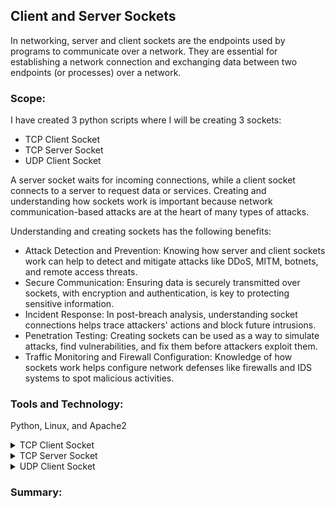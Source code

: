 ## Client and Server Sockets

In networking, server and client sockets are the endpoints used by programs to communicate over a network. They are essential for establishing a network connection and exchanging data between two endpoints (or processes) over a network.

### Scope:

I have created 3 python scripts where I will be creating 3 sockets:

+ TCP Client Socket
+ TCP Server Socket
+ UDP Client Socket

A server socket waits for incoming connections, while a client socket connects to a server to request data or services. Creating and understanding how sockets work is important because network communication-based attacks are at the heart of many types of attacks.

Understanding and creating sockets has the following benefits:

+ Attack Detection and Prevention: Knowing how server and client sockets work can help to detect and mitigate attacks like DDoS, MITM, botnets, and remote access threats.
+ Secure Communication: Ensuring data is securely transmitted over sockets, with encryption and authentication, is key to protecting sensitive information.
+ Incident Response: In post-breach analysis, understanding socket connections helps trace attackers' actions and block future intrusions.
+ Penetration Testing: Creating sockets can be used as a way to simulate attacks, find vulnerabilities, and fix them before attackers exploit them.
+ Traffic Monitoring and Firewall Configuration: Knowledge of how sockets work helps configure network defenses like firewalls and IDS systems to spot malicious activities.

### Tools and Technology:
Python, Linux, and Apache2

<details><summary>TCP Client Socket</summary>
Downloading the Apache server:

![Pasted image 20240927111934](https://github.com/user-attachments/assets/796862c6-f1ba-4d8f-b8a5-36e8b3398f93)


Starting and checking the status of the server:

![Pasted image 20240927112051](https://github.com/user-attachments/assets/43cc243e-c349-486d-811c-66efe41d9144)

### Creating a local DNS entry for lm3nitro:

![Pasted image 20240927113041](https://github.com/user-attachments/assets/5c7286cb-99af-4684-ad39-b6433cc77b62)


Python’s socket module provides an interface to the Berkeley sockets API:

The primary socket API functions and methods in this module are:

- `socket()`
- `.bind()`
- `.listen()`
- `.accept()`
- `.connect()`
- `.connect_ex()`
- `.send()`
- `.recv()`
- `.close()`


# Python code:

```python
  
# Importing the socket module  
import socket  
# Creating two variables to server and port information  
server = "lm3nitro.com"  
port = 80  
# Groping variables  
server_info = (server, port)  
# Creating a client socket object to communicate to the server  
client = socket.socket(socket.AF_INET, socket.SOCK_STREAM)  
# connecting  the client to server  
client.connect((server_info))  
# Client sending HTTP GET request to server  
# \r stands for “carriage return” (ASCII 13) while \n stands for “linefeed” (ASC10)  
client.send(b"GET / HTTP/1.1\r\nHost: lm3nitro.com\r\n\r\nUser-Agent: Mozilla/lm3nitro 1.0rv:130.0)\r\n\r\n")  
# Client receive 65635 bytes of data from server  
server_response = client.recv(8192)  
# Show the responses from the server in human readable  
print(server_response.decode())  
#Closing the connection for the client  
client.close()
```

# IDE:
![Pasted image 20240927133621](https://github.com/user-attachments/assets/0842d1d9-de6b-49bf-9a5c-1a2fcdc835ac)

# Network traffic: 

![Pasted image 20240927133842](https://github.com/user-attachments/assets/239a0483-bee2-4072-99fc-c19a98f1cd8d)


![Pasted image 20240927133925](https://github.com/user-attachments/assets/0400f08d-aefc-4866-8c42-5091acc2db28)

# Server logs:

![Pasted image 20240927133708](https://github.com/user-attachments/assets/a217d08e-1977-4538-a066-046178955386)


</details>

<details><summary>TCP Server Socket</summary>

### Python code:

```
import socket  
import threading  
  
IP = "127.0.0.1"  
PORT = 9999  
def main():  
    server = socket.socket(socket.AF_INET, socket.SOCK_STREAM)  
    server.bind((IP,PORT))  
    server.listen(5)  
    print(f'[*] Listening on {IP}:{PORT}')  
  
    while True:  
        client, address = server.accept()  
        print(f'[*] Accepted connection from {address[0]}:{address[1]}')  
        client_handler = threading.Thread(target=handle_client, args=(client,))  
        client_handler.start()  
  
def handle_client(client_socket):  
    with client_socket as sock:  
        request = sock.recv(4096)  
        print(f"[*] Received: {request.decode('utf-8')}")  
        sock.send(b'lm3nitro server over TCP is working')  
  
if __name__ == '__main__':  
    main()
```

# IDE:

![Pasted image 20240927162425](https://github.com/user-attachments/assets/b5cbd745-6184-4a46-8174-93fdb2bf7db2)


### Running the client and server script:


![Pasted image 20240927162545](https://github.com/user-attachments/assets/41c35a8c-36f1-4f6c-9282-49f1d0575df6)


# Network traffic from client to server:

![Pasted image 20240927162349](https://github.com/user-attachments/assets/f63e843c-9a9a-4009-bc32-2381fd36d80e)


![Pasted image 20240927162647](https://github.com/user-attachments/assets/b025888d-8f0f-4780-9255-9f7ef6e7044c)

</details>

<details><summary>UDP Client Socket</summary>
# Installing ncat:

![Pasted image 20240927111652](https://github.com/user-attachments/assets/19654836-31c0-49b3-ad71-3ef8d8fd4d88)

### Python code:

```
# Importing the socket module  
import socket  
# Creating two variables to server and port information  
server = "lm3nitro.com"  
port = 8080  
# Groping variables  
server_info = (server, port)  
# Creating client socket object to communicate with server  
client = socket.socket(socket.AF_INET, socket.SOCK_DGRAM)  
# Client sending some data to server  
client.sendto(b"Hello udp lm3nitro.com server",(server_info))  
# Client receive 65635 bytes of data from server  
data, addr = client.recvfrom(4096)  
# Show the responses from the server in human readable  
print(data.decode())  
#Closing the connection for the client  
client.close()
```
# IDE:
![Pasted image 20240927140645](https://github.com/user-attachments/assets/7f9b4be4-8a96-4152-97c8-3de93ff281c8)

# Creating a Netcat listener:

![Pasted image 20240927141740](https://github.com/user-attachments/assets/44870f52-d437-42f3-9e66-546fe6a0d1ff)

### Verify the listening port:

![Pasted image 20240927140828](https://github.com/user-attachments/assets/e8ccbab2-8ced-4feb-9a5e-ea7a4e728dae)


# Network traffic from client and server over UDP:

![Pasted image 20240927140423](https://github.com/user-attachments/assets/ca262138-f641-44eb-bcfd-c07da758e9ad)

Sever responses in red:

![Pasted image 20240927141817](https://github.com/user-attachments/assets/1b5bb46d-c68b-4afe-8ac9-2e1a98028b08)

# Ouput from Netcat listener:

![Pasted image 20240927140508](https://github.com/user-attachments/assets/f7b51f0e-adcb-4862-b9a3-89ebea9ef275)

</details>

### Summary:



